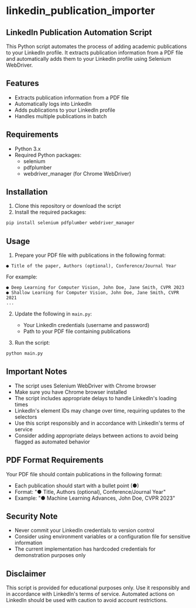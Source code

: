 # linkedin_publication_importer

## LinkedIn Publication Automation Script

This Python script automates the process of adding academic publications to your LinkedIn profile. It extracts publication information from a PDF file and automatically adds them to your LinkedIn profile using Selenium WebDriver.

## Features

- Extracts publication information from a PDF file
- Automatically logs into LinkedIn
- Adds publications to your LinkedIn profile
- Handles multiple publications in batch

## Requirements

- Python 3.x
- Required Python packages:
  - selenium
  - pdfplumber
  - webdriver_manager (for Chrome WebDriver)

## Installation

1. Clone this repository or download the script
2. Install the required packages:
```bash
pip install selenium pdfplumber webdriver_manager
```

## Usage

1. Prepare your PDF file with publications in the following format:
```
● Title of the paper, Authors (optional), Conference/Journal Year
```
For example:
```
● Deep Learning for Computer Vision, John Doe, Jane Smith, CVPR 2023
● Shallow Learning for Computer Vision, John Doe, Jane Smith, CVPR 2021
...
```

2. Update the following in `main.py`:
   - Your LinkedIn credentials (username and password)
   - Path to your PDF file containing publications

3. Run the script:
```bash
python main.py
```

## Important Notes

- The script uses Selenium WebDriver with Chrome browser
- Make sure you have Chrome browser installed
- The script includes appropriate delays to handle LinkedIn's loading times
- LinkedIn's element IDs may change over time, requiring updates to the selectors
- Use this script responsibly and in accordance with LinkedIn's terms of service
- Consider adding appropriate delays between actions to avoid being flagged as automated behavior

## PDF Format Requirements

Your PDF file should contain publications in the following format:
- Each publication should start with a bullet point (●)
- Format: "● Title, Authors (optional), Conference/Journal Year"
- Example: "● Machine Learning Advances, John Doe, CVPR 2023"

## Security Note

- Never commit your LinkedIn credentials to version control
- Consider using environment variables or a configuration file for sensitive information
- The current implementation has hardcoded credentials for demonstration purposes only

## Disclaimer

This script is provided for educational purposes only. Use it responsibly and in accordance with LinkedIn's terms of service. Automated actions on LinkedIn should be used with caution to avoid account restrictions. 
